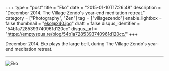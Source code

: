 +++
type = "post"
title = "Eko"
date = "2015-01-10T17:26:48"
description = "December 2014. The Village Zendo's year-end meditation retreat."
category = ["Photography", "Zen"]
tag = ["villagezendo"]
enable_lightbox = false
thumbnail = "eko@240.jpg"
draft = false
disqus_identifier = "54b1a7285393740961d120cc"
disqus_url = "https://emptysqua.re/blog/54b1a7285393740961d120cc/"
+++

<p>December 2014. Eko plays the large bell, during The Village Zendo's year-end meditation retreat.</p>
<hr />
<p><img style="display:block; margin-left:auto; margin-right:auto;" src="eko.jpg" alt="Eko" title="Eko" /></p>
